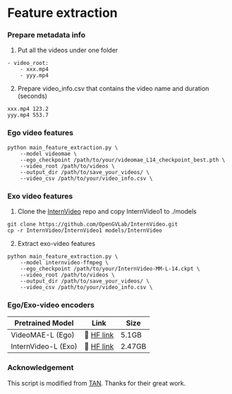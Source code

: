 # Feature extraction

### Prepare metadata info 
1. Put all the videos under one folder
```
- video_root:
    - xxx.mp4
    - yyy.mp4
```
2. Prepare video_info.csv that contains the video name and duration (seconds)
```
xxx.mp4 123.2
yyy.mp4 553.7
```

### Ego video features
```
python main_feature_extraction.py \
    --model videomae \
    --ego_checkpoint /path/to/your/videomae_L14_checkpoint_best.pth \
    --video_root /path/to/videos \
    --output_dir /path/to/save_your_videos/ \
    --video_csv /path/to/your/video_info.csv \
```

### Exo video features 
1. Clone the [InternVideo](https://github.com/OpenGVLab/InternVideo/tree/main) repo and copy InternVideo1 to ./models
```
git clone https://github.com/OpenGVLab/InternVideo.git
cp -r InternVideo/InternVideo1 models/InternVideo
```

2. Extract exo-video features
```
python main_feature_extraction.py \
    --model internvideo-ffmpeg \
    --ego_checkpoint /path/to/your/InternVideo-MM-L-14.ckpt \
    --video_root /path/to/videos \
    --output_dir /path/to/save_your_videos/ \
    --video_csv /path/to/your/video_info.csv \
```

### Ego/Exo-video encoders
| Pretrained Model | Link | Size |
|-------------------------|--------|--------|
| VideoMAE-L (Ego) | 🤗 [HF link](https://huggingface.co/Jazzcharles/EgoInstructor-ModelZoo/resolve/main/videomae_L14_checkpoint_best.pth) | 5.1GB
| InternVideo-L (Exo) | 🤗 [HF link](https://huggingface.co/OpenGVLab/InternVideo1.0/resolve/main/InternVideo-MM-L-14.ckpt) | 2.47GB

### Acknowledgement
This script is modified from [TAN](https://github.com/TengdaHan/TemporalAlignNet/tree/main/htm_zoo). Thanks for their great work.